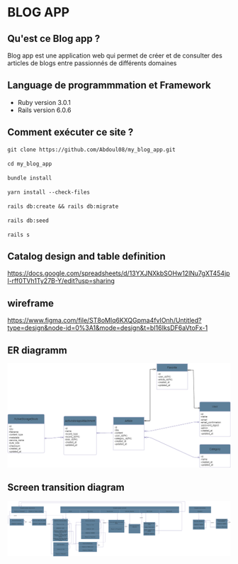 # BLOG APP

## Qu'est ce Blog app ?
Blog app est une application web qui permet de créer et de consulter des articles de blogs entre passionnés de différents domaines

## Language de programmmation et Framework
* Ruby version
3.0.1
* Rails version
6.0.6

## Comment exécuter ce site ?

``` 
git clone https://github.com/Abdoul08/my_blog_app.git
 
cd my_blog_app

bundle install

yarn install --check-files

rails db:create && rails db:migrate

rails db:seed

rails s
```

## Catalog design and table definition
https://docs.google.com/spreadsheets/d/13YXJNXkbSOHw12lNu7gXT454jpl-rff0TVh1Ty27B-Y/edit?usp=sharing

## wireframe
https://www.figma.com/file/ST8oMlq6KXQGpma4fvIOnh/Untitled?type=design&node-id=0%3A1&mode=design&t=bI16IksDF6aVtoFx-1

## ER diagramm
![ER diagram](ER_diagram.png)

## Screen transition diagram

![Screen transition diagram](screen_transition_diagram.png)